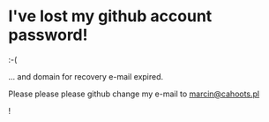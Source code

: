 I've lost my github account password!
=====================================

:-(

... and domain for recovery e-mail expired.

Please please please github change my e-mail to marcin@cahoots.pl

!

